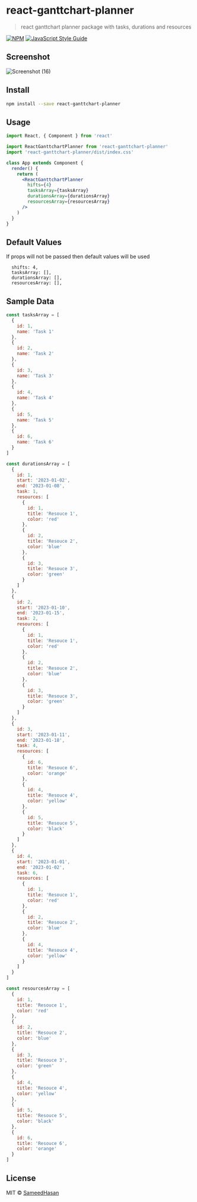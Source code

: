 # react-ganttchart-planner

> react ganttchart planner package with tasks, durations and resources

[![NPM](https://img.shields.io/npm/v/react-ganttchart-planner.svg)](https://www.npmjs.com/package/react-ganttchart-planner) [![JavaScript Style Guide](https://img.shields.io/badge/code_style-standard-brightgreen.svg)](https://standardjs.com)


## Screenshot
![Screenshot (16)](https://user-images.githubusercontent.com/64144024/213437587-6fbb09fe-a917-409d-94f1-895f66f77839.png)

## Install

```bash
npm install --save react-ganttchart-planner
```

## Usage

```jsx
import React, { Component } from 'react'

import ReactGanttchartPlanner from 'react-ganttchart-planner'
import 'react-ganttchart-planner/dist/index.css'

class App extends Component {
  render() {
    return (
      <ReactGanttchartPlanner
        hifts={4}
        tasksArray={tasksArray}
        durationsArray={durationsArray}
        resourcesArray={resourcesArray}
      />
    )
  }
}
```

## Default Values

If props will not be passed then default values will be used

```table
  shifts: 4,
  tasksArray: [],
  durationsArray: [],
  resourcesArray: [],
```

## Sample Data

```jsx
const tasksArray = [
  {
    id: 1,
    name: 'Task 1'
  },
  {
    id: 2,
    name: 'Task 2'
  },
  {
    id: 3,
    name: 'Task 3'
  },
  {
    id: 4,
    name: 'Task 4'
  },
  {
    id: 5,
    name: 'Task 5'
  },
  {
    id: 6,
    name: 'Task 6'
  }
]

const durationsArray = [
  {
    id: 1,
    start: '2023-01-02',
    end: '2023-01-08',
    task: 1,
    resources: [
      {
        id: 1,
        title: 'Resouce 1',
        color: 'red'
      },
      {
        id: 2,
        title: 'Resouce 2',
        color: 'blue'
      },
      {
        id: 3,
        title: 'Resouce 3',
        color: 'green'
      }
    ]
  },
  {
    id: 2,
    start: '2023-01-10',
    end: '2023-01-15',
    task: 2,
    resources: [
      {
        id: 1,
        title: 'Resouce 1',
        color: 'red'
      },
      {
        id: 2,
        title: 'Resouce 2',
        color: 'blue'
      },
      {
        id: 3,
        title: 'Resouce 3',
        color: 'green'
      }
    ]
  },
  {
    id: 3,
    start: '2023-01-11',
    end: '2023-01-18',
    task: 4,
    resources: [
      {
        id: 6,
        title: 'Resouce 6',
        color: 'orange'
      },
      {
        id: 4,
        title: 'Resouce 4',
        color: 'yellow'
      },
      {
        id: 5,
        title: 'Resouce 5',
        color: 'black'
      }
    ]
  },
  {
    id: 4,
    start: '2023-01-01',
    end: '2023-01-02',
    task: 6,
    resources: [
      {
        id: 1,
        title: 'Resouce 1',
        color: 'red'
      },
      {
        id: 2,
        title: 'Resouce 2',
        color: 'blue'
      },
      {
        id: 4,
        title: 'Resouce 4',
        color: 'yellow'
      }
    ]
  }
]

const resourcesArray = [
  {
    id: 1,
    title: 'Resouce 1',
    color: 'red'
  },
  {
    id: 2,
    title: 'Resouce 2',
    color: 'blue'
  },
  {
    id: 3,
    title: 'Resouce 3',
    color: 'green'
  },
  {
    id: 4,
    title: 'Resouce 4',
    color: 'yellow'
  },
  {
    id: 5,
    title: 'Resouce 5',
    color: 'black'
  },
  {
    id: 6,
    title: 'Resouce 6',
    color: 'orange'
  }
]
```

## License

MIT © [SameedHasan](https://github.com/SameedHasan)
